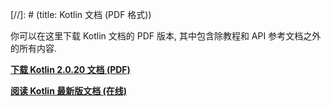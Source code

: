 [//]: # (title: Kotlin 文档 (PDF 格式))

你可以在这里下载 Kotlin 文档的 PDF 版本, 其中包含除教程和 API 参考文档之外的所有内容.

**[下载 Kotlin 2.0.20 文档 (PDF)](https://kotlin.liying-cn.net/resources/kotlin-reference.pdf)**

**[阅读 Kotlin 最新版文档 (在线)](home.topic)**
